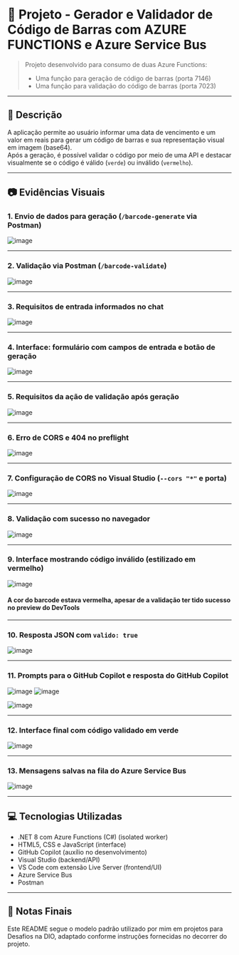 # 📘 Projeto - Gerador e Validador de Código de Barras com AZURE FUNCTIONS e Azure Service Bus

> Projeto desenvolvido para consumo de duas Azure Functions:
> - Uma função para geração de código de barras (porta 7146)
> - Uma função para validação do código de barras (porta 7023)

---

## 📝 Descrição

A aplicação permite ao usuário informar uma data de vencimento e um valor em reais para gerar um código de barras e sua representação visual em imagem (base64).  
Após a geração, é possível validar o código por meio de uma API e destacar visualmente se o código é válido (`verde`) ou inválido (`vermelho`).

---

## 📷 Evidências Visuais

### 1. Envio de dados para geração (`/barcode-generate` via Postman)
![image](https://github.com/user-attachments/assets/f0689059-2574-461a-96ec-3486549e8f9f)


---

### 2. Validação via Postman (`/barcode-validate`)
![image](https://github.com/user-attachments/assets/dcf37f29-05a5-4c53-82cd-b07da6e99446)

---

### 3. Requisitos de entrada informados no chat
![image](https://github.com/user-attachments/assets/029409fb-df83-4e45-b6ec-b28fb3c67b08)


---

### 4. Interface: formulário com campos de entrada e botão de geração
![image](https://github.com/user-attachments/assets/f9350a45-95f5-4d21-a795-5a99c338485c)


---

### 5. Requisitos da ação de validação após geração
![image](https://github.com/user-attachments/assets/b0eef86a-a76b-434e-95d2-274d34bff913)

---

### 6. Erro de CORS e 404 no preflight
![image](https://github.com/user-attachments/assets/a576499f-757c-40d4-b8fe-33b6db6469f1)

---

### 7. Configuração de CORS no Visual Studio (`--cors "*"` e porta)
![image](https://github.com/user-attachments/assets/e2703ee9-a305-4ac1-b44b-2774893adac3)

---

### 8. Validação com sucesso no navegador
![image](https://github.com/user-attachments/assets/73e2a013-06d7-4c5f-bdd4-5391c2df7929)



---

### 9. Interface mostrando código inválido (estilizado em vermelho)

![image](https://github.com/user-attachments/assets/96404b9d-dc9c-41da-a824-b9d2376c3969)

#### A cor do barcode estava vermelha, apesar de a validação ter tido sucesso no preview do DevTools

---

### 10. Resposta JSON com `valido: true`
![image](https://github.com/user-attachments/assets/ba44b2a8-33d2-4a91-ae8f-1223fe58f7c5)

---

### 11. Prompts para o GitHub Copilot e resposta do GitHub Copilot
![image](https://github.com/user-attachments/assets/cb0bdb4e-47c0-4fc0-a519-1ea7c0d35743)
![image](https://github.com/user-attachments/assets/22116146-d3ac-4b27-8d65-8b8e2afe993c)

![image](https://github.com/user-attachments/assets/052c1f83-ba30-4ad5-8f77-1304325ba823)

---

### 12. Interface final com código validado em verde
![image](https://github.com/user-attachments/assets/7420f61c-6faf-40e2-b97b-7f51090cf685)

---

### 13. Mensagens salvas na fila do Azure Service Bus
![image](https://github.com/user-attachments/assets/5f254d6f-212c-4478-b943-0b20e7787971)

---

## 💻 Tecnologias Utilizadas

- .NET 8 com Azure Functions (C#) (isolated worker)
- HTML5, CSS e JavaScript (interface)
- GitHub Copilot (auxílio no desenvolvimento)
- Visual Studio (backend/API)
- VS Code com extensão Live Server (frontend/UI)
- Azure Service Bus
- Postman

---

## 🧾 Notas Finais

Este README segue o modelo padrão utilizado por mim em projetos para Desafios na DIO, adaptado conforme instruções fornecidas no decorrer do projeto.
